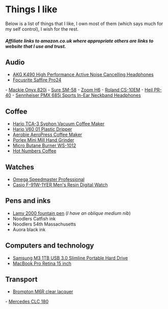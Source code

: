 # Things I like

Below is a list of things that I like, I own most of them (which says much for my self control), I wish for the rest. 

##### Affiliate links to amazon.co.uk where appropriate others are links to website that I use and trust. 

## Audio

- <a href="http://www.amazon.co.uk/gp/product/B005LBQ7F0/ref=as_li_ss_tl?ie=UTF8&camp=1634&creative=19450&creativeASIN=B005LBQ7F0&linkCode=as2&tag=bowingercom-21" target="_blank">AKG K490 High Performance Active Noise Cancelling Headphones</a>
- <a href="http://www.dv247.com/computer-hardware/focusrite-saffire-pro-24-firewire-audio-interface--65633" target="_blank">Focusrite Saffire Pro24
</a>
- <a href="http://www.dv247.com/mixers/mackie-onyx-820i--67610" target="_blank">Mackie Onyx 820i</a>
- <a href="http://www.dv247.com/microphones/shure-sm58--13248" target="_blank">Sure SM-58</a>
- <a href="http://www.thomann.de/gb/zoom_h6.htm?sid=9ca0b5db6efb8bcc51914c8886b11ca1" target="_blank">Zoom H6</a>
- <a href="http://www.amazon.co.uk/gp/product/B003QGPCTE/ref=as_li_ss_tl?ie=UTF8&camp=1634&creative=19450&creativeASIN=B003QGPCTE&linkCode=as2&tag=bowingercom-21" target="_blank">Roland CS-10EM</a>
- <a href="http://wsplc.com" target="_blank">Heil PR-40</a>
- <a href="http://www.amazon.co.uk/gp/product/B0094R4Q6Y/ref=as_li_ss_tl?ie=UTF8&camp=1634&creative=19450&creativeASIN=B0094R4Q6Y&linkCode=as2&tag=bowingercom-21" target="_blank">Sennheiser PMX 685i Sports In-Ear Neckband Headphones</a>

## Coffee

- <a href="http://www.amazon.co.uk/gp/product/B000IKLQY6/ref=as_li_ss_tl?ie=UTF8&camp=1634&creative=19450&creativeASIN=B000IKLQY6&linkCode=as2&tag=bowingercom-21" target="_blank">Hario TCA-3 Syphon Vacuum Coffee Maker</a>
- <a href="http://www.amazon.co.uk/gp/product/B00FDOXRIK/ref=as_li_ss_tl?ie=UTF8&camp=1634&creative=19450&creativeASIN=B00FDOXRIK&linkCode=as2&tag=bowingercom-21" target="_blank">Hario V60 01 Plastic Dripper</a>
- <a href="http://www.amazon.co.uk/gp/product/B000GXZ2GS/ref=as_li_ss_tl?ie=UTF8&camp=1634&creative=19450&creativeASIN=B000GXZ2GS&linkCode=as2&tag=bowingercom-21" target="_blank">Aerobie AeroPress Coffee Maker</a>
- <a href="http://www.amazon.co.uk/gp/product/B0044ZA066/ref=as_li_ss_tl?ie=UTF8&camp=1634&creative=19450&creativeASIN=B0044ZA066&linkCode=as2&tag=bowingercom-21" target="_blank">Porlex Mini Mill Hand Grinder</a>
- <a href="http://www.amazon.co.uk/gp/product/B00E678M0S/ref=as_li_ss_tl?ie=UTF8&camp=1634&creative=19450&creativeASIN=B00E678M0S&linkCode=as2&tag=bowingercom-21" target="_blank">Micro Butane Burner WS-1012</a>
- <a href="http://hotnumberscoffee.co.uk/" target="_blank">Hot Numbers Coffee</a>

## Watches

- <a href="http://www.amazon.co.uk/gp/product/B000EJPDOK/ref=as_li_ss_tl?ie=UTF8&camp=1634&creative=19450&creativeASIN=B000EJPDOK&linkCode=as2&tag=bowingercom-21" target="_blank">Omega Speedmaster Professional</a>
- <a href="http://www.amazon.co.uk/gp/product/B000J34HN4/ref=as_li_ss_tl?ie=UTF8&camp=1634&creative=19450&creativeASIN=B000J34HN4&linkCode=as2&tag=bowingercom-21" target="_blank">Casio F-91W-1YER Men's Resin Digital Watch</a>

## Pens and inks

- <a href="http://www.amazon.co.uk/gp/product/B000G0EJBA/ref=as_li_ss_tl?ie=UTF8&camp=1634&creative=19450&creativeASIN=B000G0EJBA&linkCode=as2&tag=bowingercom-21" target="_blank">Lamy 2000 fountain pen</a> (*I have an oblique medium nib*)
- Noodlers Catfish ink
- Noodlers 54th Massachusetts
- Auora black ink

## Computers and technology

- <a href="http://www.amazon.co.uk/gp/product/B008PABFX8/ref=as_li_ss_tl?ie=UTF8&camp=1634&creative=19450&creativeASIN=B008PABFX8&linkCode=as2&tag=bowingercom-21" target="_blank">Samsung M3 1TB USB 3.0 Slimline Portable Hard Drive</a>
- <a href="http://store.apple.com/uk/buy-mac/macbook-pro" target="_blank">MacBook Pro Retina 15 inch</a>

## Transport

- <a href="http://portapedalbike.com/products-page/brompton/brompton-m6r-12-gearing-all-raw-lacquer-6/" target="_blank">Brompton M6R clear lacquer
</a>
- <a href="http://www.autotrader.co.uk/articles/2009/02/cars/mercedes-benz/clc/mercedes-clc-car-review" target="_blank">Mercedes CLC 180
</a>

